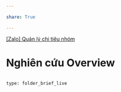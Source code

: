 ---  
share: True  
---  
[[Zalo] Quản lý chi tiêu nhóm](https://ptdat.notion.site/Zalo-Qu-n-l-chi-ti-u-nh-m-1e3961ef2cd040858538ffbb1dbedd3d)  
# Nghiên cứu Overview  
   
```ccard  
type: folder_brief_live  
```  
